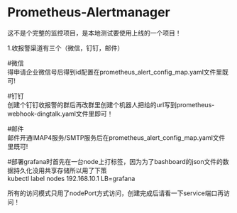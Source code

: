 # Prometheus-Alertmanager
这不是个完整的监控项目，是本地测试要使用上线的一个项目！

1.收报警渠道有三个（微信，钉钉，邮件）

#微信<br/>
得申请企业微信号后得到id配置在prometheus_alert_config_map.yaml文件里既可!


#钉钉<br/>
创建个钉钉收报警的群后再改群里创建个机器人把给的url写到prometheus-webhook-dingtalk.yaml文件里即可！


#邮件<br/>
邮件开通IMAP4服务/SMTP服务后在prometheus_alert_config_map.yaml文件里既可!


#部署grafana时首先在一台node上打标签，因为为了bashboard的json文件的数据持久化没用共享存储所以用了下策<br/>
kubectl label nodes 192.168.10.1  LB=grafana


所有的访问模式只用了nodePort方式访问，创建完成后请看一下service端口再访问！
